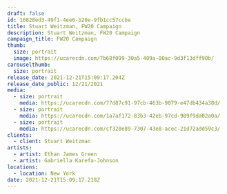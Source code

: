 ```yaml
---
draft: false
id: 16828ed3-49f1-4ee6-b20e-9fb1cc57ccbe
title: Stuart Weitzman, FW20 Campaign
description: Stuart Weitzman, FW20 Campaign
campaign_title: FW20 Campaign
thumb:
  size: portrait
  image: https://ucarecdn.com/7b68f099-30a5-409a-80ac-9d3f13dff90b/
carouselthumb:
  size: portrait
release_date: 2021-12-21T15:09:17.204Z
release_date_public: 12/21/2021
media:
  - size: portrait
    media: https://ucarecdn.com/77d87c91-97cb-463b-9079-e47db434a38d/
  - size: portrait
    media: https://ucarecdn.com/1a7af172-83b3-42eb-97cd-989f9da02a0a/
  - size: portrait
    media: https://ucarecdn.com/cf320e89-7307-43e8-acec-21d72add59c3/
clients:
  - client: Stuart Weitzman
artists:
  - artist: Ethan James Green
  - artist: Gabriella Karefa-Johnson
locations:
  - location: New York
date: 2021-12-21T15:09:17.218Z
---
```

